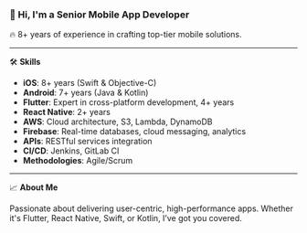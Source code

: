 ### 👋 Hi, I'm a Senior Mobile App Developer

🔥 8+ years of experience in crafting top-tier mobile solutions.

---

🛠 **Skills**

- **iOS**: 8+ years (Swift & Objective-C)
- **Android**: 7+ years (Java & Kotlin)
- **Flutter**: Expert in cross-platform development, 4+ years
- **React Native**: 2+ years
- **AWS**: Cloud architecture, S3, Lambda, DynamoDB
- **Firebase**: Real-time databases, cloud messaging, analytics
- **APIs**: RESTful services integration
- **CI/CD**: Jenkins, GitLab CI
- **Methodologies**: Agile/Scrum

---

📈 **About Me**

Passionate about delivering user-centric, high-performance apps. Whether it's Flutter, React Native, Swift, or Kotlin, I’ve got you covered.

<!--
**mobgenie/mobgenie** is a ✨ _special_ ✨ repository because its `README.md` (this file) appears on your GitHub profile.

Here are some ideas to get you started:

- 🔭 I’m currently working on ...
- 🌱 I’m currently learning ...
- 👯 I’m looking to collaborate on ...
- 🤔 I’m looking for help with ...
- 💬 Ask me about ...
- 📫 How to reach me: ...
- 😄 Pronouns: ...
- ⚡ Fun fact: ...
-->
